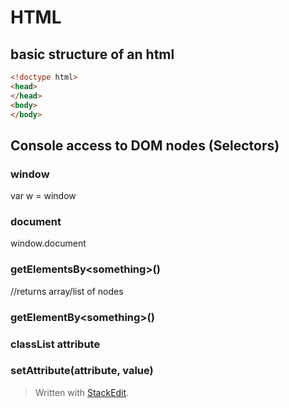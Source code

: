 

# HTML

## basic structure of an html

```html
<!doctype html>
<head>
</head>
<body>
</body>
```

## Console access to DOM nodes (Selectors)

### window
var w = window
### document
window.document

### getElementsBy\<something\>()
//returns array/list of nodes
### getElementBy\<something\>()

### classList attribute

### setAttribute(attribute, value)


> Written with [StackEdit](https://stackedit.io/).
<!--stackedit_data:
eyJoaXN0b3J5IjpbLTUzMjY5Nzg1MCw0MDc3NjUwNjEsNDExMT
k3NDU4LDEyMjczMDA3MDMsLTE2MDUyOTgzMjUsNzk3OTQzODI3
XX0=
-->